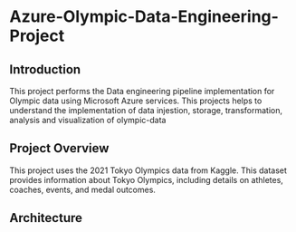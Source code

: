 # Azure-Olympic-Data-Engineering-Project

## Introduction
This project performs the Data engineering pipeline implementation for Olympic data using Microsoft Azure services. This projects helps to understand the implementation of data injestion, storage, transformation, analysis and visualization of olympic-data

## Project Overview
This project uses the 2021 Tokyo Olympics data from Kaggle. This dataset provides information about Tokyo Olympics, including details on athletes, coaches, events, and medal outcomes.

## Architecture

